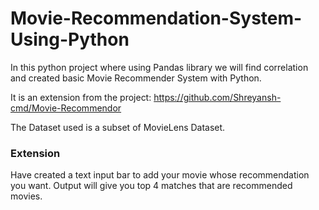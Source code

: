 # Movie-Recommendation-System-Using-Python
 In this python project where using Pandas library we will find correlation and created basic Movie Recommender System with Python.
 
It is an extension from the project: https://github.com/Shreyansh-cmd/Movie-Recommendor

The Dataset used is a subset of MovieLens Dataset.

### Extension
Have created a text input bar to add your movie whose recommendation you want. Output will give you top 4 matches that are recommended movies.
